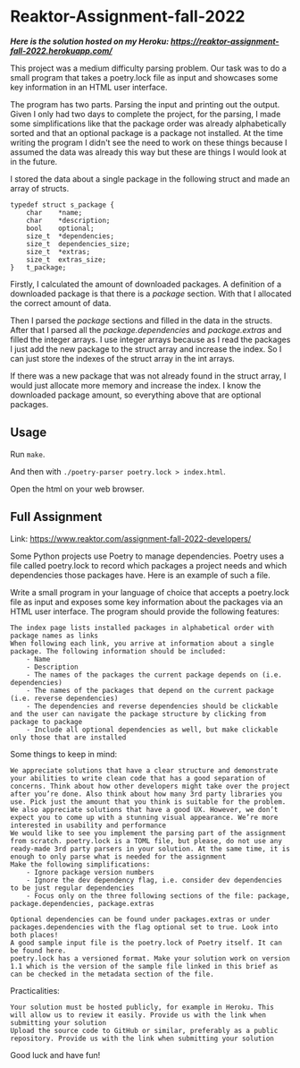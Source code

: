 # Reaktor-Assignment-fall-2022

***Here is the solution hosted on my Heroku: https://reaktor-assignment-fall-2022.herokuapp.com/***

This project was a medium difficulty parsing problem. Our task was to do a small program that takes a poetry.lock file as input and showcases some key information in an HTML user interface.

The program has two parts. Parsing the input and printing out the output. Given I only had two days to complete the project, for the parsing, I made some simplifications like that the package order was already alphabetically sorted and that an optional package is a package not installed. At the time writing the program I didn't see the need to work on these things because I assumed the data was already this way but these are things I would look at in the future.

I stored the data about a single package in the following struct and made an array of structs.
```
typedef struct s_package {
	char	*name;
	char	*description;
	bool	optional;
	size_t	*dependencies;
	size_t	dependencies_size;
	size_t	*extras;
	size_t	extras_size;
}	t_package;
```
Firstly, I calculated the amount of downloaded packages. A definition of a downloaded package is that there is a *package* section. With that I allocated the correct amount of data. 

Then I parsed the *package* sections and filled in the data in the structs. After that I parsed all the *package.dependencies* and *package.extras* and filled the integer arrays. I use integer arrays because as I read the packages I just add the new package to the struct array and increase the index. So I can just store the indexes of the struct array in the int arrays. 

If there was a new package that was not already found in the struct array, I would just allocate more memory and increase the index. I know the downloaded package amount, so everything above that are optional packages. 

## Usage
Run `make`.

And then with `./poetry-parser poetry.lock > index.html`.

Open the html on your web browser.

## Full Assignment
Link: https://www.reaktor.com/assignment-fall-2022-developers/

Some Python projects use Poetry to manage dependencies. Poetry uses a file called poetry.lock to record which packages a project needs and which dependencies those packages have. Here is an example of such a file.

Write a small program in your language of choice that accepts a poetry.lock file as input and exposes some key information about the packages via an HTML user interface. The program should provide the following features:

    The index page lists installed packages in alphabetical order with package names as links
    When following each link, you arrive at information about a single package. The following information should be included:
        - Name
        - Description
        - The names of the packages the current package depends on (i.e. dependencies)
        - The names of the packages that depend on the current package (i.e. reverse dependencies)
        - The dependencies and reverse dependencies should be clickable and the user can navigate the package structure by clicking from package to package
        - Include all optional dependencies as well, but make clickable only those that are installed

Some things to keep in mind:

    We appreciate solutions that have a clear structure and demonstrate your abilities to write clean code that has a good separation of concerns. Think about how other developers might take over the project after you’re done. Also think about how many 3rd party libraries you use. Pick just the amount that you think is suitable for the problem.
    We also appreciate solutions that have a good UX. However, we don’t expect you to come up with a stunning visual appearance. We’re more interested in usability and performance
    We would like to see you implement the parsing part of the assignment from scratch. poetry.lock is a TOML file, but please, do not use any ready-made 3rd party parsers in your solution. At the same time, it is enough to only parse what is needed for the assignment
    Make the following simplifications:
        - Ignore package version numbers
        - Ignore the dev dependency flag, i.e. consider dev dependencies to be just regular dependencies
        - Focus only on the three following sections of the file: package, package.dependencies, package.extras

    Optional dependencies can be found under packages.extras or under packages.dependencies with the flag optional set to true. Look into both places!
    A good sample input file is the poetry.lock of Poetry itself. It can be found here.
    poetry.lock has a versioned format. Make your solution work on version 1.1 which is the version of the sample file linked in this brief as can be checked in the metadata section of the file.

Practicalities:

    Your solution must be hosted publicly, for example in Heroku. This will allow us to review it easily. Provide us with the link when submitting your solution
    Upload the source code to GitHub or similar, preferably as a public repository. Provide us with the link when submitting your solution

Good luck and have fun!
